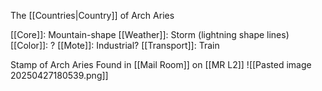 The [[Countries|Country]] of Arch Aries

[[Core]]: Mountain-shape
[[Weather]]: Storm (lightning shape lines)
[[Color]]: ?
[[Mote]]: Industrial?
[[Transport]]: Train

Stamp of Arch Aries Found in [[Mail Room]] on [[MR L2]]
![[Pasted image 20250427180539.png]]